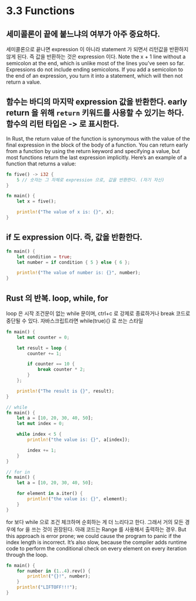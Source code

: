 # 3.3 Functions

## 세미콜론이 끝에 붙느냐의 여부가 아주 중요하다.

세미콜론으로 끝나면 expression 이 아니라 statement 가 되면서 리턴값을 반환하지 않게 된다. 즉 값을 반환하는 것은 expression 이다.
Note the x + 1 line without a semicolon at the end, which is unlike most of the lines you’ve seen so far. Expressions do not include ending semicolons. If you add a semicolon to the end of an expression, you turn it into a statement, which will then not return a value.

## 함수는 바디의 마지막 expression 값을 반환한다. early return 을 위해 `return` 키워드를 사용할 수 있기는 하다. 함수의 리턴 타입은 -> 로 표시한다.

In Rust, the return value of the function is synonymous with the value of the final expression in the block of the body of a function. You can return early from a function by using the return keyword and specifying a value, but most functions return the last expression implicitly. Here’s an example of a function that returns a value:

```rust
fn five() -> i32 {
    5 // 숫자는 그 자체로 expression 으로, 값을 반환한다. (자기 자신)
}

fn main() {
    let x = five();

    println!("The value of x is: {}", x);
}

```

## if 도 expression 이다. 즉, 값을 반환한다.

```rust
fn main() {
    let condition = true;
    let number = if condition { 5 } else { 6 };

    println!("The value of number is: {}", number);
}
```

## Rust 의 반복. loop, while, for

loop 은 시작 조건문이 없는 while 문이며, ctrl+c 로 강제로 종료하거나 break 코드로 중단될 수 있다. 자바스크립트라면 while(true){} 로 쓰는 스타일

```rust
fn main() {
    let mut counter = 0;

    let result = loop {
        counter += 1;

        if counter == 10 {
            break counter * 2;
        }
    };

    println!("The result is {}", result);
}

// while
fn main() {
    let a = [10, 20, 30, 40, 50];
    let mut index = 0;

    while index < 5 {
        println!("the value is: {}", a[index]);

        index += 1;
    }
}

// for in
fn main() {
    let a = [10, 20, 30, 40, 50];

    for element in a.iter() {
        println!("the value is: {}", element);
    }
}
```

for 보다 while 으로 조건 체크하며 순회하는 게 더 느리다고 한다. 그래서 거의 모든 경우에 for 을 쓰는 것이 권장된다. 아래 코드는 Range 를 사용해서 출력하는 경우.
But this approach is error prone; we could cause the program to panic if the index length is incorrect. It’s also slow, because the compiler adds runtime code to perform the conditional check on every element on every iteration through the loop.

```rust
fn main() {
    for number in (1..4).rev() {
        println!("{}!", number);
    }
    println!("LIFTOFF!!!");
}
```
